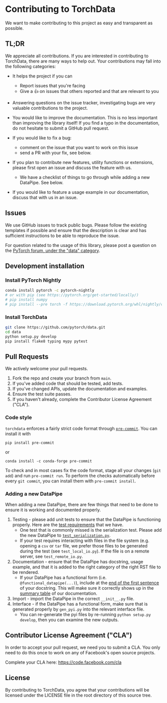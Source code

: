 # Contributing to TorchData

We want to make contributing to this project as easy and transparent as possible.

## TL;DR

We appreciate all contributions. If you are interested in contributing to TorchData, there are many ways to help out.
Your contributions may fall into the following categories:

- It helps the project if you can

  - Report issues that you're facing
  - Give a :+1: on issues that others reported and that are relevant to you

- Answering questions on the issue tracker, investigating bugs are very valuable contributions to the project.

- You would like to improve the documentation. This is no less important than improving the library itself! If you find
  a typo in the documentation, do not hesitate to submit a GitHub pull request.

- If you would like to fix a bug:

  - comment on the issue that you want to work on this issue
  - send a PR with your fix, see below.

- If you plan to contribute new features, utility functions or extensions, please first open an issue and discuss the
  feature with us.
  - We have a checklist of things to go through while adding a new DataPipe. See below.
- If you would like to feature a usage example in our documentation, discuss that with us in an issue.

## Issues

We use GitHub issues to track public bugs. Please follow the existing templates if possible and ensure that the
description is clear and has sufficient instructions to be able to reproduce the issue.

For question related to the usage of this library, please post a question on the
[PyTorch forum, under the "data" category](https://discuss.pytorch.org/c/data/37).

## Development installation

### Install PyTorch Nightly

```bash
conda install pytorch -c pytorch-nightly
# or with pip (see https://pytorch.org/get-started/locally/)
# pip install numpy
# pip install --pre torch -f https://download.pytorch.org/whl/nightly/cpu/torch_nightly.html
```

### Install TorchData

```bash
git clone https://github.com/pytorch/data.git
cd data
python setup.py develop
pip install flake8 typing mypy pytest
```

## Pull Requests

We actively welcome your pull requests.

1. Fork the repo and create your branch from `main`.
2. If you've added code that should be tested, add tests.
3. If you've changed APIs, update the documentation and examples.
4. Ensure the test suite passes.
5. If you haven't already, complete the Contributor License Agreement ("CLA").

### Code style

`torchdata` enforces a fairly strict code format through [`pre-commit`](https://pre-commit.com). You can install it with

```shell
pip install pre-commit
```

or

```shell
conda install -c conda-forge pre-commit
```

To check and in most cases fix the code format, stage all your changes (`git add`) and run `pre-commit run`. To perform
the checks automatically before every `git commit`, you can install them with `pre-commit install`.

### Adding a new DataPipe

When adding a new DataPipe, there are few things that need to be done to ensure it is working and documented properly.

1. Testing - please add unit tests to ensure that the DataPipe is functioning properly. Here are the
   [test requirements](https://github.com/pytorch/data/issues/106) that we have.
   - One test that is commonly missed is the serialization test. Please add the new DataPipe to
     [`test_serialization.py`](https://github.com/pytorch/data/blob/main/test/test_serialization.py).
   - If your test requires interacting with files in the file system (e.g. opening a `csv` or `tar` file, we prefer
     those files to be generated during the test (see `test_local_io.py`). If the file is on a remote server, see
     `test_remote_io.py`.
2. Documentation - ensure that the DataPipe has docstring, usage example, and that it is added to the right category of
   the right RST file to be rendered.
   - If your DataPipe has a functional form (i.e. `@functional_datapipe(...)`), include at the
     [end of the first sentence](https://github.com/pytorch/data/blob/main/torchdata/datapipes/iter/util/combining.py#L119)
     of your docstring. This will make sure it correctly shows up in the
     [summary table](https://pytorch.org/data/main/torchdata.datapipes.iter.html#archive-datapipes) of our
     documentation.
3. Import - import the DataPipe in the correct `__init__.py` file.
4. Interface - if the DataPipe has a functional form, make sure that is generated properly by `gen_pyi.py` into the
   relevant interface file.
   - You can re-generate the pyi files by re-running `python setup.py develop`, then you can examine the new outputs.

## Contributor License Agreement ("CLA")

In order to accept your pull request, we need you to submit a CLA. You only need to do this once to work on any of
Facebook's open source projects.

Complete your CLA here: <https://code.facebook.com/cla>

## License

By contributing to TorchData, you agree that your contributions will be licensed under the LICENSE file in the root
directory of this source tree.

